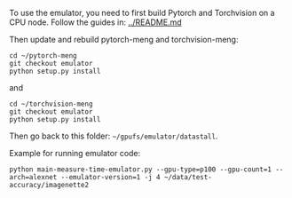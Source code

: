 To use the emulator, you need to first build Pytorch and Torchvision on a CPU node. Follow the guides in: [../README.md](../README.md)


Then update and rebuild pytorch-meng and torchvision-meng:

```
cd ~/pytorch-meng
git checkout emulator
python setup.py install
```

and

```
cd ~/torchvision-meng
git checkout emulator
python setup.py install
```

Then go back to this folder: `~/gpufs/emulator/datastall`.

Example for running emulator code:

```
python main-measure-time-emulator.py --gpu-type=p100 --gpu-count=1 --arch=alexnet --emulator-version=1 -j 4 ~/data/test-accuracy/imagenette2
```